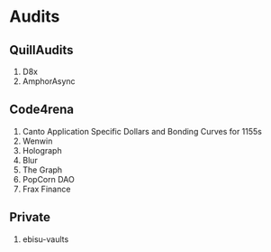 # Audits

## QuillAudits
1. D8x
2. AmphorAsync

## Code4rena
1. Canto Application Specific Dollars and Bonding Curves for 1155s
2. Wenwin
3. Holograph
4. Blur
5. The Graph
6. PopCorn DAO
7. Frax Finance

## Private
1. ebisu-vaults 
